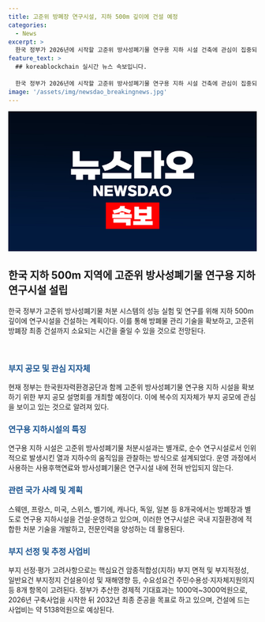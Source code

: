 ```yaml
---
title: 고준위 방폐장 연구시설, 지하 500m 깊이에 건설 예정
categories:
  - News
excerpt: >
  한국 정부가 2026년에 시작할 고준위 방사성폐기물 연구용 지하 시설 건축에 관심이 집중되고 있습니다. 5138억원의 사업비를 활용하여 복수의 지자체가 참여하며, 정부는 2032년까지 최종 준공을 목표로 하고 있습니다. 이 연구시설은 고준위 방폐장과는 완전히 별개로, 고유의 암반 특성과 방사성폐기물 처리 기술을 실험하고 연구할 것으로 보입니다. 부지 공모 설명회가 25일에 열리며 관심이 집중되고 있습니다. (단어 수: 106)
feature_text: >
  ## koreablockchain 실시간 뉴스 속보입니다.

  한국 정부가 2026년에 시작할 고준위 방사성폐기물 연구용 지하 시설 건축에 관심이 집중되고 있습니다. 5138억원의 사업비를 활용하여 복수의 지자체가 참여하며, 정부는 2032년까지 최종 준공을 목표로 하고 있습니다. 이 연구시설은 고준위 방폐장과는 완전히 별개로, 고유의 암반 특성과 방사성폐기물 처리 기술을 실험하고 연구할 것으로 보입니다. 부지 공모 설명회가 25일에 열리며 관심이 집중되고 있습니다. (단어 수: 106)
image: '/assets/img/newsdao_breakingnews.jpg'
---
```


<p><img src="/assets/img/newsdao_breakingnews.jpg" alt="koreablockchain 속보" /></p>

<h2 data-ke-size="size26">한국 지하 500m 지역에 고준위 방사성폐기물 연구용 지하연구시설 설립</h2>

<p>한국 정부가 고준위 방사성폐기물 처분 시스템의 성능 실험 및 연구를 위해 지하 500m 깊이에 연구시설을 건설하는 계획이다. 이를 통해 방폐물 관리 기술을 확보하고, 고준위 방폐장 최종 건설까지 소요되는 시간을 줄일 수 있을 것으로 전망된다. </p>

<p data-ke-size="size16">&nbsp;</p>

<h3><span style="color: #1a5490;">부지 공모 및 관심 지자체</span></h3>

<p>현재 정부는 한국원자력환경공단과 함께 고준위 방사성폐기물 연구용 지하 시설을 확보하기 위한 부지 공모 설명회를 개최할 예정이다. 이에 복수의 지자체가 부지 공모에 관심을 보이고 있는 것으로 알려져 있다. </p>

<h3><span style="color: #1a5490;">연구용 지하시설의 특징</span></h3>

<p>연구용 지하 시설은 고준위 방사성폐기물 처분시설과는 별개로, 순수 연구시설로서 인위적으로 발생시킨 열과 지하수의 움직임을 관찰하는 방식으로 설계되었다. 운영 과정에서 사용하는 사용후핵연료와 방사성폐기물은 연구시설 내에 전혀 반입되지 않는다.</p>

<h3><span style="color: #1a5490;">관련 국가 사례 및 계획</span></h3>

<p>스웨덴, 프랑스, 미국, 스위스, 벨기에, 캐나다, 독일, 일본 등 8개국에서는 방폐장과 별도로 연구용 지하시설을 건설·운영하고 있으며, 이러한 연구시설은 국내 지질환경에 적합한 처분 기술을 개발하고, 전문인력을 양성하는 데 활용된다.</p>

<h3><span style="color: #1a5490;">부지 선정 및 추정 사업비</span></h3>

<p>부지 선정·평가 고려사항으로는 핵심요건 암종적합성(지하) 부지 면적 및 부지적정성, 일반요건 부지정지 건설용이성 및 재해영향 등, 수요성요건 주민수용성·지자체지원의지 등 8개 항목이 고려된다. 정부가 추산한 경제적 기대효과는 1000억~3000억원으로, 2026년 구축사업을 시작한 뒤 2032년 최종 준공을 목표로 하고 있으며, 건설에 드는 사업비는 약 5138억원으로 예상된다.</p>

